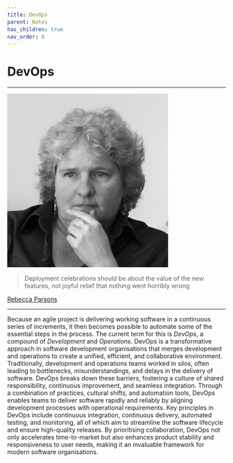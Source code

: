 ```yaml
---
title: DevOps
parent: Notes
has_children: true
nav_order: 8
---
```


# DevOps

<hr class="splash">

![Rebecca Parsons](../../images/people/rebecca_parsons.png)

<blockquote class="pretty"><span>
Deployment celebrations should be about the value of the new features, not joyful relief that nothing went horribly wrong
</span></blockquote>
<p class="attribution"><a href="https://www.thoughtworks.com/en-gb/profiles/leaders/rebecca-parsons">Rebecca Parsons</a></p>

<hr class="splash">

Because an agile project is delivering working software in a continuous series of increments, it then
becomes possible to automate some of the essential steps in the process. The current term for this
is *DevOps*, a compound of *Development* and  *Operations*.  DevOps is a transformative approach in software 
development organisations that merges development and operations to create a unified, efficient, and 
collaborative environment. Traditionally, development and operations teams worked in silos, often leading to 
bottlenecks, misunderstandings, and delays in the delivery of software. DevOps breaks down these barriers, 
fostering a culture of shared responsibility, continuous improvement, and seamless integration. Through a 
combination of practices, cultural shifts, and automation tools, DevOps enables teams to deliver software 
rapidly and reliably by aligning development processes with operational requirements. Key principles in 
DevOps include continuous integration, continuous delivery, automated testing, and monitoring, all of which 
aim to streamline the software lifecycle and ensure high-quality releases. By prioritising collaboration, 
DevOps not only accelerates time-to-market but also enhances product stability and responsiveness to user 
needs, making it an invaluable framework for modern software organisations.
